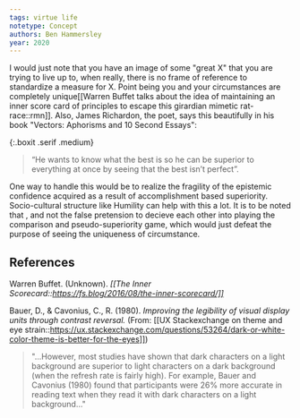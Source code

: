 ```yaml
---
tags: virtue life
notetype: Concept
authors: Ben Hammersley
year: 2020
---
```


I would just note that you have an image of some "great X" that you are trying to live up to, when really, there is no frame of reference to standardize a measure for X. Point being you and your circumstances are completely unique[[Warren Buffet talks about the idea of maintaining an inner score card of principles to escape this girardian mimetic rat-race::rmn]]. Also, James Richardon, the poet, says this beautifully in his book "Vectors: Aphorisms and 10 Second Essays": 

{:.boxit .serif .medium}
> “He wants to know what the best is so he can be superior to everything at once by seeing that the best isn’t perfect”. 

One way to handle this would be to realize the fragility of the epistemic confidence acquired as a result of accomplishment based superiority. Socio-cultural structure like Humility can help with this a lot. It is to be noted that , and not the false pretension to decieve each other into playing the comparison and pseudo-superiority game, which would just defeat the purpose of seeing the uniqueness of circumstance.

## References

Warren Buffet. (Unknown). *[[The Inner Scorecard::https://fs.blog/2016/08/the-inner-scorecard/]]*


Bauer, D., & Cavonius, C., R. (1980). *Improving the legibility of visual display units through contrast reversal.*
(From: [[UX Stackexchange on theme and eye strain::https://ux.stackexchange.com/questions/53264/dark-or-white-color-theme-is-better-for-the-eyes]])
> "...However, most studies have shown that dark characters on a light background are superior to light characters on a dark background (when the refresh rate is fairly high). For example, Bauer and Cavonius (1980) found that participants were 26% more accurate in reading text when they read it with dark characters on a light background..."